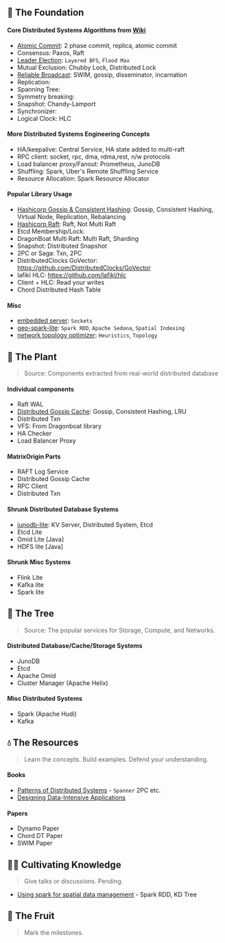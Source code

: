 ## 🌱 The Foundation

#### Core Distributed Systems Algorithms from [Wiki](https://en.wikipedia.org/wiki/Distributed_algorithm)
- [Atomic Commit](https://github.com/arjunsk/two_pc): 2 phase commit, replica, atomic commit
- Consensus: Paxos, Raft
- [Leader Election](https://github.com/dsorchard/distributed_leader_election): `Layered BFS`, `Flood Max` 
- Mutual Exclusion: Chubby Lock, Distributed Lock
- [Reliable Broadcast](https://github.com/dsorchard/swim_impl): SWIM, gossip, disseminator, incarnation
- Replication:
- Spanning Tree:
- Symmetry breaking:
- Snapshot: Chandy-Lamport
- Synchronizer:
- Logical Clock: HLC

#### More Distributed Systems Engineering Concepts
- HA/keepalive: Central Service, HA state added to multi-raft
- RPC client: socket, rpc, dma, rdma,rest, n/w protocols
- Load balancer proxy/Fanout: Prometheus, JunoDB
- Shuffling: Spark, Uber's Remote Shuffling Service
- Resource Allocation: Spark Resource Allocator

#### Popular Library Usage

- [Hashicorp Gossip & Consistent Hashing](https://github.com/dsorchard/dist_kv): Gossip, Consistent Hashing, Virtual Node, Replication, Rebalancing
- [Hashicorp Raft](https://github.com/dsorchard/raft_kv): Raft, Not Multi Raft
- Etcd Membership/Lock:
- DragonBoat Multi Raft: Multi Raft, Sharding
- Snapshot: Distributed Snapshot
- 2PC or Saga: Txn, 2PC
- DistributedClocks GoVector: https://github.com/DistributedClocks/GoVector
- lafikl HLC: https://github.com/lafikl/hlc
- Client + HLC: Read your writes
- Chord Distributed Hash Table

#### Misc
- [embedded server](https://github.com/dsorchard/tiny-embedded-server): `Sockets`
- [geo-spark-lite](https://github.com/dsorchard/spatial-spark-rdd): `Spark RDD`, `Apache Sedona`, `Spatial Indexing`
- [network topology optimizer](https://github.com/dsorchard/network_topology_optimizer): `Heuristics`, `Topology`

## 🌿 The Plant
> Source: Components extracted from real-world distributed database

#### Individual components
- Raft WAL
- [Distributed Gossip Cache](https://github.com/dsorchard/gossipcache): Gossip, Consistent Hashing, LRU
- Distributed Txn
- VFS: From Dragonboat library
- HA Checker
- Load Balancer Proxy

#### MatrixOrigin Parts
- RAFT Log Service
- Distributed Gossip Cache
- RPC Client
- Distributed Txn

#### Shrunk Distributed Database Systems
- [junodb-lite](https://github.com/dsorchard/junodb_lite): KV Server, Distributed System, Etcd
- Etcd Lite
- Omid Lite [Java]
- HDFS lite [Java]

#### Shrunk Misc Systems

- Flink Lite
- Kafka lite
- Spark lite


## 🌳 The Tree
> Source: The popular services for Storage, Compute, and Networks.

#### Distributed Database/Cache/Storage Systems
- JunoDB
- Etcd
- Apache Omid
- Cluster Manager (Apache Helix)

#### Misc Distributed Systems
- Spark (Apache Hudi)
- Kafka

## 💧 The Resources
> Learn the concepts. Build examples. Defend your understanding.

#### Books
- [Patterns of Distributed Systems](https://martinfowler.com/articles/patterns-of-distributed-systems/) - `Spanner` 2PC etc.
- [Designing Data-Intensive Applications](https://a.co/d/hwmSC1o)

#### Papers
- Dynamo Paper
- Chord DT Paper
- SWIM Paper

## 👨‍🌾 Cultivating Knowledge
> Give talks or discussions. Pending.
- [Using spark for spatial data management](https://medium.com/sys-base/spatial-partitioned-rdd-using-kd-tree-in-spark-102e0b53564b) - Spark RDD, KD Tree


## 🥭 The Fruit
> Mark the milestones.
